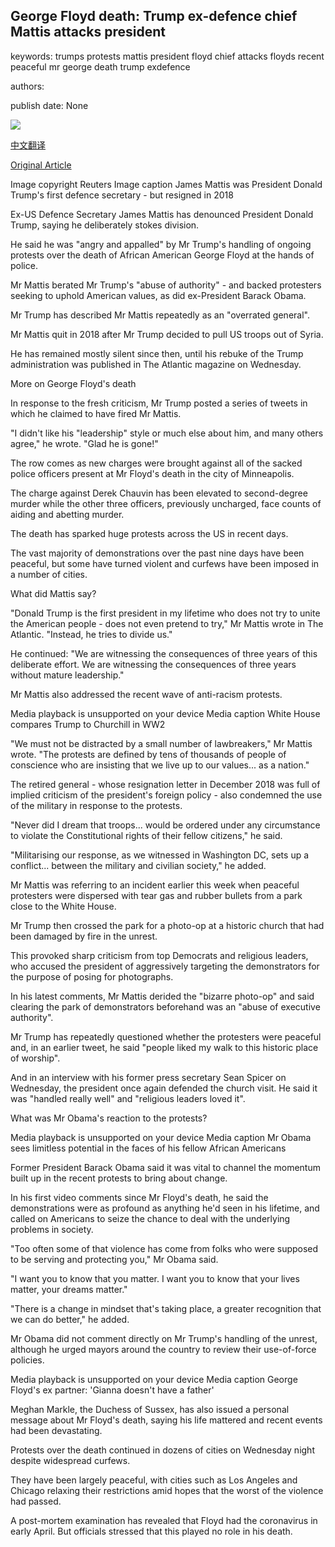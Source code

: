 ## George Floyd death: Trump ex-defence chief Mattis attacks president

keywords: trumps protests mattis president floyd chief attacks floyds recent peaceful mr george death trump exdefence

authors: 

publish date: None

![](https://ichef.bbci.co.uk/news/1024/branded_news/17B1A/production/_112705079_hi051078205.jpg)

[中文翻译](George%20Floyd%20death%3A%20Trump%20ex-defence%20chief%20Mattis%20attacks%20president_zh.md)

[Original Article](https://www.bbc.com/news/world-us-canada-52915816)

Image copyright Reuters Image caption James Mattis was President Donald Trump's first defence secretary - but resigned in 2018

Ex-US Defence Secretary James Mattis has denounced President Donald Trump, saying he deliberately stokes division.

He said he was "angry and appalled" by Mr Trump's handling of ongoing protests over the death of African American George Floyd at the hands of police.

Mr Mattis berated Mr Trump's "abuse of authority" - and backed protesters seeking to uphold American values, as did ex-President Barack Obama.

Mr Trump has described Mr Mattis repeatedly as an "overrated general".

Mr Mattis quit in 2018 after Mr Trump decided to pull US troops out of Syria.

He has remained mostly silent since then, until his rebuke of the Trump administration was published in The Atlantic magazine on Wednesday.

More on George Floyd's death

In response to the fresh criticism, Mr Trump posted a series of tweets in which he claimed to have fired Mr Mattis.

"I didn't like his "leadership" style or much else about him, and many others agree," he wrote. "Glad he is gone\!"

The row comes as new charges were brought against all of the sacked police officers present at Mr Floyd's death in the city of Minneapolis.

The charge against Derek Chauvin has been elevated to second-degree murder while the other three officers, previously uncharged, face counts of aiding and abetting murder.

The death has sparked huge protests across the US in recent days.

The vast majority of demonstrations over the past nine days have been peaceful, but some have turned violent and curfews have been imposed in a number of cities.

What did Mattis say?

"Donald Trump is the first president in my lifetime who does not try to unite the American people - does not even pretend to try," Mr Mattis wrote in The Atlantic. "Instead, he tries to divide us."

He continued: "We are witnessing the consequences of three years of this deliberate effort. We are witnessing the consequences of three years without mature leadership."

Mr Mattis also addressed the recent wave of anti-racism protests.

Media playback is unsupported on your device Media caption White House compares Trump to Churchill in WW2

"We must not be distracted by a small number of lawbreakers," Mr Mattis wrote. "The protests are defined by tens of thousands of people of conscience who are insisting that we live up to our values... as a nation."

The retired general - whose resignation letter in December 2018 was full of implied criticism of the president's foreign policy - also condemned the use of the military in response to the protests.

"Never did I dream that troops... would be ordered under any circumstance to violate the Constitutional rights of their fellow citizens," he said.

"Militarising our response, as we witnessed in Washington DC, sets up a conflict... between the military and civilian society," he added.

Mr Mattis was referring to an incident earlier this week when peaceful protesters were dispersed with tear gas and rubber bullets from a park close to the White House.

Mr Trump then crossed the park for a photo-op at a historic church that had been damaged by fire in the unrest.

This provoked sharp criticism from top Democrats and religious leaders, who accused the president of aggressively targeting the demonstrators for the purpose of posing for photographs.

In his latest comments, Mr Mattis derided the "bizarre photo-op" and said clearing the park of demonstrators beforehand was an "abuse of executive authority".

Mr Trump has repeatedly questioned whether the protesters were peaceful and, in an earlier tweet, he said "people liked my walk to this historic place of worship".

And in an interview with his former press secretary Sean Spicer on Wednesday, the president once again defended the church visit. He said it was "handled really well" and "religious leaders loved it".

What was Mr Obama's reaction to the protests?

Media playback is unsupported on your device Media caption Mr Obama sees limitless potential in the faces of his fellow African Americans

Former President Barack Obama said it was vital to channel the momentum built up in the recent protests to bring about change.

In his first video comments since Mr Floyd's death, he said the demonstrations were as profound as anything he'd seen in his lifetime, and called on Americans to seize the chance to deal with the underlying problems in society.

"Too often some of that violence has come from folks who were supposed to be serving and protecting you," Mr Obama said.

"I want you to know that you matter. I want you to know that your lives matter, your dreams matter."

"There is a change in mindset that's taking place, a greater recognition that we can do better," he added.

Mr Obama did not comment directly on Mr Trump's handling of the unrest, although he urged mayors around the country to review their use-of-force policies.

Media playback is unsupported on your device Media caption George Floyd's ex partner: 'Gianna doesn't have a father'

Meghan Markle, the Duchess of Sussex, has also issued a personal message about Mr Floyd's death, saying his life mattered and recent events had been devastating.

Protests over the death continued in dozens of cities on Wednesday night despite widespread curfews.

They have been largely peaceful, with cities such as Los Angeles and Chicago relaxing their restrictions amid hopes that the worst of the violence had passed.

A post-mortem examination has revealed that Floyd had the coronavirus in early April. But officials stressed that this played no role in his death.